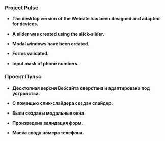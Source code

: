 ### Project Pulse


* **The desktop version of the Website has been designed and adapted for devices.**

* **A slider was created using the slick-slider.**

* **Modal windows have been created.**

* **Forms validated.**

* **Input mask of phone numbers.**


### Проект Пульс



* **Десктопная версия Вебсайта сверстана и адаптирована под устройства.**

* **С помощью слик-слайдера создан слайдер.**

* **Были созданы модальные окна.**

* **Произведена валидация форм.**

* **Маска ввода номера телефона.**
